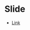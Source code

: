 # Slide
 
- [Link](https://docs.google.com/presentation/d/1LSBdvlhEzqMdTDWZVUzWHafcER759dkmCn4bdTV4TeM/edit?usp=sharing)
